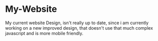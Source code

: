 <h1>My-Website</h1>
<p>My current website Design, isn't really up to date, since i am currently working on a new improved design, that doesn't use that much complex javascript and is more mobile friendly.</p>
